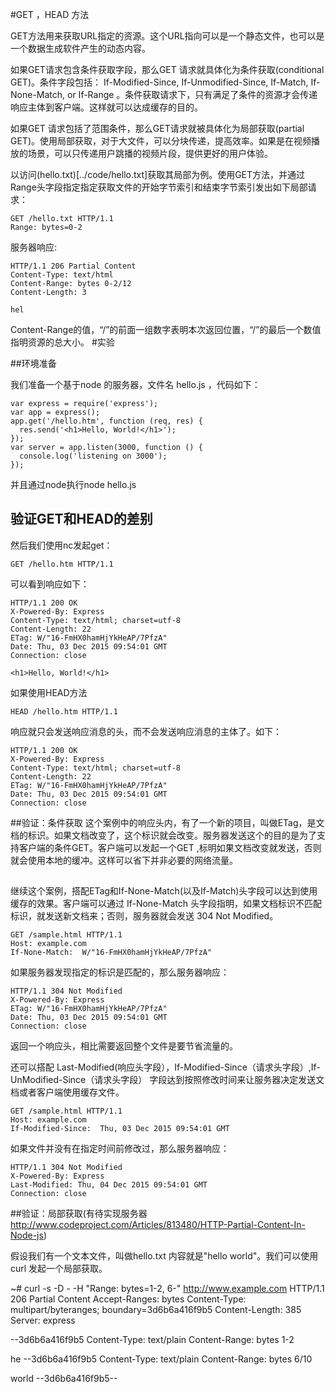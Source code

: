 #GET ，HEAD 方法

GET方法用来获取URL指定的资源。这个URL指向可以是一个静态文件，也可以是一个数据生成软件产生的动态内容。

如果GET请求包含条件获取字段，那么GET 请求就具体化为条件获取(conditional GET)。条件字段包括： If-Modified-Since, If-Unmodified-Since, If-Match, If-None-Match, or If-Range 。条件获取请求下，只有满足了条件的资源才会传递响应主体到客户端。这样就可以达成缓存的目的。

如果GET 请求包括了范围条件，那么GET请求就被具体化为局部获取(partial GET)。使用局部获取，对于大文件，可以分块传递，提高效率。如果是在视频播放的场景，可以只传递用户跳播的视频片段，提供更好的用户体验。

以访问(hello.txt)[../code/hello.txt]获取其局部为例。使用GET方法，并通过Range头字段指定指定获取文件的开始字节索引和结束字节索引发出如下局部请求：
```
GET /hello.txt HTTP/1.1
Range: bytes=0-2
```
服务器响应:
```
HTTP/1.1 206 Partial Content
Content-Type: text/html
Content-Range: bytes 0-2/12
Content-Length: 3

hel
```
Content-Range的值，“/”的前面一组数字表明本次返回位置，“/”的最后一个数值指明资源的总大小。
#实验

##环境准备

我们准备一个基于node 的服务器，文件名  hello.js  ，代码如下：
```
var express = require('express');
var app = express();
app.get('/hello.htm', function (req, res) {
  res.send('<h1>Hello, World!</h1>');
});
var server = app.listen(3000, function () {
  console.log('listening on 3000');
});
```
并且通过node执行node hello.js 
## 验证GET和HEAD的差别

然后我们使用nc发起get：
```
GET /hello.htm HTTP/1.1
```
可以看到响应如下：
```
HTTP/1.1 200 OK
X-Powered-By: Express
Content-Type: text/html; charset=utf-8
Content-Length: 22
ETag: W/"16-FmHX0hamHjYkHeAP/7PfzA"
Date: Thu, 03 Dec 2015 09:54:01 GMT
Connection: close

<h1>Hello, World!</h1>
```
如果使用HEAD方法
```
HEAD /hello.htm HTTP/1.1
```
响应就只会发送响应消息的头，而不会发送响应消息的主体了。如下：
```
HTTP/1.1 200 OK
X-Powered-By: Express
Content-Type: text/html; charset=utf-8
Content-Length: 22
ETag: W/"16-FmHX0hamHjYkHeAP/7PfzA"
Date: Thu, 03 Dec 2015 09:54:01 GMT
Connection: close
```

##验证：条件获取
这个案例中的响应头内，有了一个新的项目，叫做ETag，是文档的标识。如果文档改变了，这个标识就会改变。服务器发送这个的目的是为了支持客户端的条件GET。客户端可以发起一个GET ,标明如果文档改变就发送，否则就会使用本地的缓冲。这样可以省下并非必要的网络流量。
##
继续这个案例，搭配ETag和If-None-Match(以及If-Match)头字段可以达到使用缓存的效果。客户端可以通过 If-None-Match 头字段指明，如果文档标识不匹配标识，就发送新文档来；否则，服务器就会发送  304 Not Modified。
```
GET /sample.html HTTP/1.1
Host: example.com
If-None-Match:  W/"16-FmHX0hamHjYkHeAP/7PfzA"
```
如果服务器发现指定的标识是匹配的，那么服务器响应：
```
HTTP/1.1 304 Not Modified
X-Powered-By: Express
ETag: W/"16-FmHX0hamHjYkHeAP/7PfzA"
Date: Thu, 03 Dec 2015 09:54:01 GMT
Connection: close
```
返回一个响应头，相比需要返回整个文件是要节省流量的。

还可以搭配 Last-Modified(响应头字段），If-Modified-Since（请求头字段）,If-UnModified-Since（请求头字段） 字段达到按照修改时间来让服务器决定发送文档或者客户端使用缓存文件。
```
GET /sample.html HTTP/1.1
Host: example.com
If-Modified-Since:  Thu, 03 Dec 2015 09:54:01 GMT
```
如果文件并没有在指定时间前修改过，那么服务器响应：
```
HTTP/1.1 304 Not Modified
X-Powered-By: Express
Last-Modified: Thu, 04 Dec 2015 09:54:01 GMT
Connection: close
```

##验证：局部获取(有待实现服务器 http://www.codeproject.com/Articles/813480/HTTP-Partial-Content-In-Node-js)

假设我们有一个文本文件，叫做hello.txt 内容就是"hello world"。我们可以使用curl 发起一个局部获取。

~# curl -s -D - -H "Range: bytes=1-2, 6-" http://www.example.com
HTTP/1.1 206 Partial Content
Accept-Ranges: bytes
Content-Type: multipart/byteranges; boundary=3d6b6a416f9b5
Content-Length: 385
Server: express


--3d6b6a416f9b5
Content-Type: text/plain
Content-Range: bytes 1-2

he
--3d6b6a416f9b5
Content-Type: text/plain
Content-Range: bytes 6/10

world
--3d6b6a416f9b5--